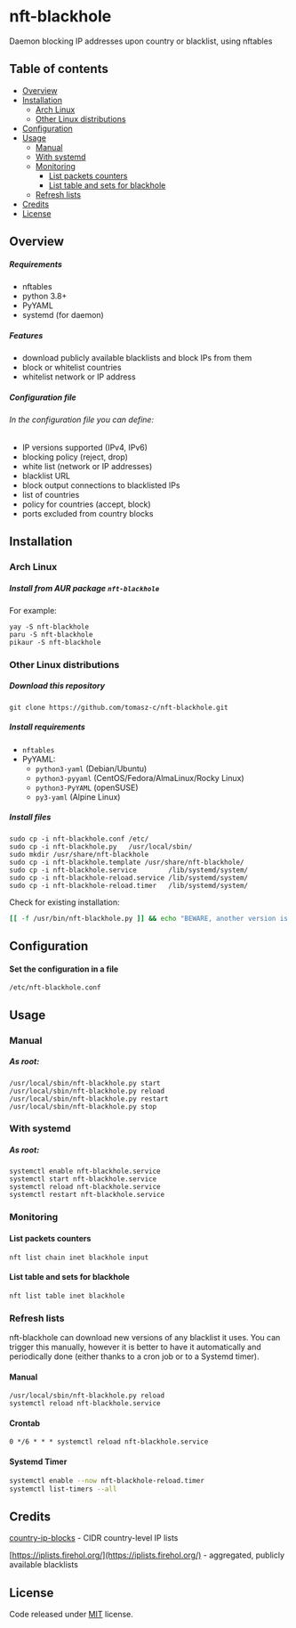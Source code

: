 
# nft-blackhole
Daemon blocking IP addresses upon country or blacklist, using nftables

## Table of contents
- [Overview](#overview)
- [Installation](#installation)
  - [Arch Linux](#arch-linux)
  - [Other Linux distributions](#other-linux-distributions)
- [Configuration](#configuration)
- [Usage](#usage)
  - [Manual](#manual)
  - [With systemd](#with-systemd)
  - [Monitoring](#monitoring)
    - [List packets counters](#list-packets-counters)
    - [List table and sets for blackhole](#list-table-and-sets-for-blackhole)
  - [Refresh lists](#refresh-lists)
- [Credits](#credits)
- [License](#license)

## Overview
##### Requirements
- nftables
- python 3.8+
- PyYAML
- systemd (for daemon)

##### Features
- download publicly available blacklists and block IPs from them
- block or whitelist countries
- whitelist network or IP address

##### Configuration file
###### In the configuration file you can define:
- IP versions supported (IPv4, IPv6)
- blocking policy (reject, drop)
- white list (network or IP addresses)
- blacklist URL
- block output connections to blacklisted IPs
- list of countries
- policy for countries (accept, block)
- ports excluded from country blocks

## Installation
### Arch Linux
##### Install from AUR package `nft-blackhole`
For example:

```shell
yay -S nft-blackhole
paru -S nft-blackhole
pikaur -S nft-blackhole
```

### Other Linux distributions
##### Download this repository

```shell
git clone https://github.com/tomasz-c/nft-blackhole.git
```

##### Install requirements

- `nftables`
- PyYAML:
    - `python3-yaml` (Debian/Ubuntu)
    - `python3-pyyaml` (CentOS/Fedora/AlmaLinux/Rocky Linux)
    - `python3-PyYAML` (openSUSE)
    - `py3-yaml` (Alpine Linux)

##### Install files
```shell
sudo cp -i nft-blackhole.conf /etc/
sudo cp -i nft-blackhole.py   /usr/local/sbin/
sudo mkdir /usr/share/nft-blackhole
sudo cp -i nft-blackhole.template /usr/share/nft-blackhole/
sudo cp -i nft-blackhole.service        /lib/systemd/system/
sudo cp -i nft-blackhole-reload.service /lib/systemd/system/
sudo cp -i nft-blackhole-reload.timer   /lib/systemd/system/
```

Check for existing installation:
```bash
[[ -f /usr/bin/nft-blackhole.py ]] && echo "BEWARE, another version is already installed"
```

## Configuration
#### Set the configuration in a file
`/etc/nft-blackhole.conf`

## Usage
### Manual
##### As root:
```shell
/usr/local/sbin/nft-blackhole.py start
/usr/local/sbin/nft-blackhole.py reload
/usr/local/sbin/nft-blackhole.py restart
/usr/local/sbin/nft-blackhole.py stop
```

### With systemd
##### As root:
```shell
systemctl enable nft-blackhole.service
systemctl start nft-blackhole.service
systemctl reload nft-blackhole.service
systemctl restart nft-blackhole.service
```

### Monitoring
#### List packets counters
```shell
nft list chain inet blackhole input
```

#### List table and sets for blackhole
```shell
nft list table inet blackhole
```

### Refresh lists
nft-blackhole can download new versions of any blacklist it uses. You can trigger this manually, however it is better to have it automatically and periodically done (either thanks to a cron job or to a Systemd timer).

#### Manual
```shell
/usr/local/sbin/nft-blackhole.py reload
systemctl reload nft-blackhole.service
```

#### Crontab
```
0 */6 * * * systemctl reload nft-blackhole.service
```

#### Systemd Timer
```bash
systemctl enable --now nft-blackhole-reload.timer
systemctl list-timers --all
```

## Credits
[country-ip-blocks](https://github.com/herrbischoff/country-ip-blocks) - CIDR country-level IP lists

[https://iplists.firehol.org/](https://iplists.firehol.org/) - aggregated, publicly available blacklists

## License
Code released under [MIT](./LICENSE) license.

